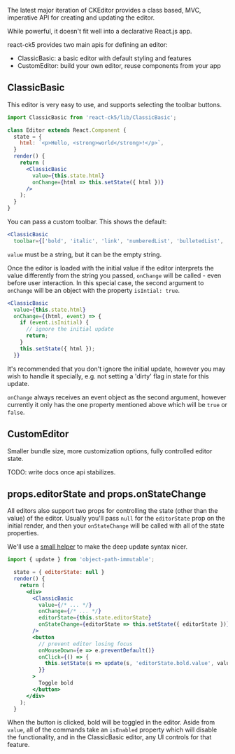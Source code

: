 
The latest major iteration of CKEditor provides a class based, MVC, imperative API for creating and updating the editor.

While powerful, it doesn't fit well into a declarative React.js app.

react-ck5 provides two main apis for defining an editor:

- ClassicBasic: a basic editor with default styling and features
- CustomEditor: build your own editor, reuse components from your app

## ClassicBasic

This editor is very easy to use, and supports selecting the toolbar buttons.

```jsx
import ClassicBasic from 'react-ck5/lib/ClassicBasic';

class Editor extends React.Component {
  state = {
    html: `<p>Hello, <strong>world</strong>!</p>`,
  }
  render() {
    return (
      <ClassicBasic
        value={this.state.html}
        onChange={html => this.setState({ html })}
      />
    );
  }
}
```

You can pass a custom toolbar. This shows the default:

```jsx
<ClassicBasic
  toolbar={['bold', 'italic', 'link', 'numberedList', 'bulletedList', 'blockQuote', 'headings']]
```

`value` must be a string, but it can be the empty string.

Once the editor is loaded with the initial value if the editor interprets the value differently from the string you passed, `onChange` will be called - even before user interaction. In this special case, the second argument to `onChange` will be an object with the property `isIntial: true`.

```jsx
<ClassicBasic
  value={this.state.html}
  onChange={(html, event) => {
    if (event.isInitial) {
      // ignore the initial update
      return;
    }
    this.setState({ html });
  }}
```

It's recommended that you don't ignore the initial update, however you may wish to handle it specially, e.g. not setting a 'dirty' flag in state for this update.

`onChange` always receives an event object as the second argument, however currently it only has the one property mentioned above which will be `true` or `false`.


## CustomEditor

Smaller bundle size, more customization options, fully controlled editor state.

TODO: write docs once api stabilizes.

## props.editorState and props.onStateChange

All editors also support two props for controlling the state (other than the value) of the editor. Usually you'll pass `null` for the `editorState` prop on the initial render, and then your `onStateChange` will be called with all of the state properties.

We'll use a [small helper] to make the deep update syntax nicer.

[small helper]: https://github.com/mariocasciaro/object-path-immutable

```js
import { update } from 'object-path-immutable';
```

```jsx
  state = { editorState: null }
  render() {
    return (
      <div>
        <ClassicBasic
          value={/* ... */}
          onChange={/* ... */}
          editorState={this.state.editorState}
          onStateChange={editorState => this.setState({ editorState })}
        />
        <button
          // prevent editor losing focus
          onMouseDown={e => e.preventDefault()}
          onClick={() => {
            this.setState(s => update(s, 'editorState.bold.value', value => !value));
          }}
        >
          Toggle bold
        </button>
      </div>
    );
  }
```

When the button is clicked, bold will be toggled in the editor. Aside from `value`, all of the commands take an `isEnabled` property which will disable the functionality, and in the ClassicBasic editor, any UI controls for that feature.
